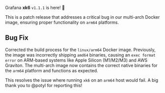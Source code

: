 Grafana **xk6** `v1.1.1` is here! 🎉

This is a patch release that addresses a critical bug in our multi-arch Docker image, ensuring proper functionality on `arm64` platforms.

## Bug Fix

Corrected the build process for the `linux/arm64` Docker image. Previously, the image was incorrectly shipping `amd64` binaries, causing an `exec format error` on ARM-based systems like Apple Silicon (M1/M2/M3) and AWS Graviton. The multi-arch image now contains the correct native binaries for the `arm64` platform and functions as expected.

This resolves the issue where running `xk6` on an `arm64` host would fail. A big thank you to @potyl for reporting this!

